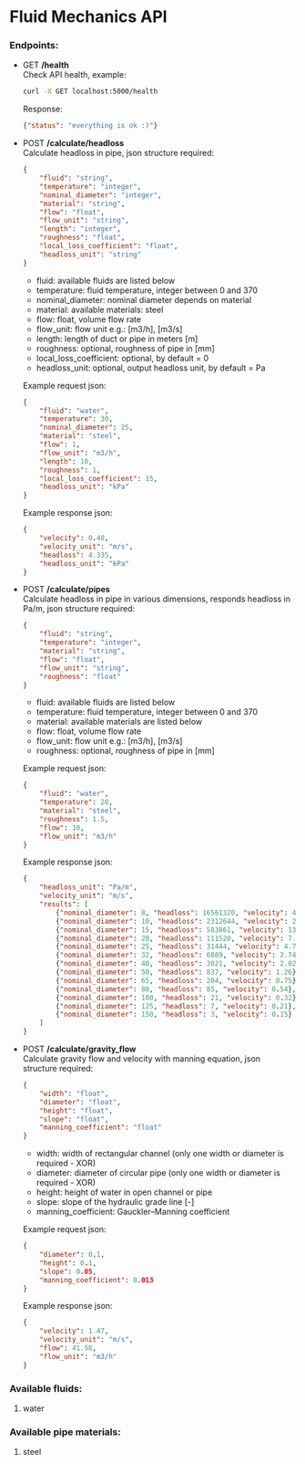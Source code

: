 # Fluid Mechanics API

### Endpoints:
* GET **/health** <br>
     Check API health, example:
     ```bash
     curl -X GET localhost:5000/health
     ```

     Response:
     ```json
     {"status": "everything is ok :)"}
     ```

* POST **/calculate/headloss** <br>
    Calculate headloss in pipe, json structure required:

    ```json
    {
        "fluid": "string",
        "temperature": "integer",
        "nominal_diameter": "integer",
        "material": "string",
        "flow": "float",
        "flow_unit": "string",
        "length": "integer",
        "roughness": "float",
        "local_loss_coefficient": "float",
        "headloss_unit": "string"
    }
    ```
    * fluid: available fluids are listed below
    * temperature: fluid temperature, integer between 0 and 370
    * nominal_diameter: nominal diameter depends on material
    * material: available materials: steel
    * flow: float, volume flow rate
    * flow_unit: flow unit e.g.: [m3/h], [m3/s]
    * length: length of duct or pipe in meters [m]
    * roughness: optional, roughness of pipe in [mm]
    * local_loss_coefficient: optional, by default = 0
    * headloss_unit: optional, output headloss unit, by default = Pa

    Example request json:
    ```json
    {
        "fluid": "water",
        "temperature": 30,
        "nominal_diameter": 25,
        "material": "steel",
        "flow": 1,
        "flow_unit": "m3/h",
        "length": 10,
        "roughness": 1,
        "local_loss_coefficient": 15,
        "headloss_unit": "kPa"
    }
    ```
    Example response json:
    ```json
    {
        "velocity": 0.48,
        "velocity_unit": "m/s",
        "headloss": 4.335,
        "headloss_unit": "kPa"
    }
    ```

* POST **/calculate/pipes** <br>
    Calculate headloss in pipe in various dimensions, responds headloss in Pa/m, json structure required:

    ```json
    {
        "fluid": "string",
        "temperature": "integer",
        "material": "string",
        "flow": "float",
        "flow_unit": "string",
        "roughness": "float"
    }
    ```
    * fluid: available fluids are listed below
    * temperature: fluid temperature, integer between 0 and 370
    * material: available materials are listed below
    * flow: float, volume flow rate
    * flow_unit: flow unit e.g.: [m3/h], [m3/s]
    * roughness: optional, roughness of pipe in [mm]

    Example request json:
    ```json
    {
        "fluid": "water",
        "temperature": 20,
        "material": "steel",
        "roughness": 1.5,
        "flow": 10,
        "flow_unit": "m3/h"
    }
    ```
    Example response json:
    ```json
    {
        "headloss_unit": "Pa/m",
        "velocity_unit": "m/s",
        "results": [
            {"nominal_diameter": 8, "headloss": 16561320, "velocity": 45.67},
            {"nominal_diameter": 10, "headloss": 2312644, "velocity": 22.64},
            {"nominal_diameter": 15, "headloss": 583861, "velocity": 13.82},
            {"nominal_diameter": 20, "headloss": 111520, "velocity": 7.58},
            {"nominal_diameter": 25, "headloss": 31444, "velocity": 4.78},
            {"nominal_diameter": 32, "headloss": 6889, "velocity": 2.74},
            {"nominal_diameter": 40, "headloss": 3021, "velocity": 2.02},
            {"nominal_diameter": 50, "headloss": 837, "velocity": 1.26},
            {"nominal_diameter": 65, "headloss": 204, "velocity": 0.75},
            {"nominal_diameter": 80, "headloss": 85, "velocity": 0.54},
            {"nominal_diameter": 100, "headloss": 21, "velocity": 0.32},
            {"nominal_diameter": 125, "headloss": 7, "velocity": 0.21},
            {"nominal_diameter": 150, "headloss": 3, "velocity": 0.15}
        ]
    }
    ```

* POST **/calculate/gravity_flow** <br>
    Calculate gravity flow and velocity with manning equation, json structure required:

    ```json
    {
        "width": "float",
        "diameter": "float",
        "height": "float",
        "slope": "float",
        "manning_coefficient": "float"
    }
    ```
    * width: width of rectangular channel (only one width or diameter is required - XOR)
    * diameter: diameter of circular pipe (only one width or diameter is required - XOR)
    * height: height of water in open channel or pipe
    * slope: slope of the hydraulic grade line [-]
    * manning_coefficient: Gauckler–Manning coefficient

    Example request json:
    ```json
    {
        "diameter": 0.1,
        "height": 0.1,
        "slope": 0.05,
        "manning_coefficient": 0.013
    }
    ```
    Example response json:
    ```json
    {
        "velocity": 1.47,
        "velocity_unit": "m/s",
        "flow": 41.58,
        "flow_unit": "m3/h"
    }
    ```

### Available fluids:
1. water

### Available pipe materials:
1. steel
